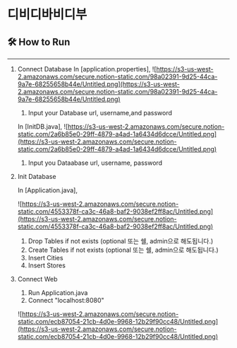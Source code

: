 # 디비디바비디부

## 🛠 How to Run

---

1. Connect Database
    In [application.properties],
    ![https://s3-us-west-2.amazonaws.com/secure.notion-static.com/98a02391-9d25-44ca-9a7e-68255658b44e/Untitled.png](https://s3-us-west-2.amazonaws.com/secure.notion-static.com/98a02391-9d25-44ca-9a7e-68255658b44e/Untitled.png)
    
    1. Input your Database url, username,and password
    
    
    In [InitDB.java],
    ![https://s3-us-west-2.amazonaws.com/secure.notion-static.com/2a6b85e0-29ff-4879-a4ad-1a6434d6dcce/Untitled.png](https://s3-us-west-2.amazonaws.com/secure.notion-static.com/2a6b85e0-29ff-4879-a4ad-1a6434d6dcce/Untitled.png)
    1. Input you Dataabase url, username, password

2. Init Database

    In [Application.java],

    ![https://s3-us-west-2.amazonaws.com/secure.notion-static.com/4553378f-ca3c-46a8-baf2-9038ef2ff8ac/Untitled.png](https://s3-us-west-2.amazonaws.com/secure.notion-static.com/4553378f-ca3c-46a8-baf2-9038ef2ff8ac/Untitled.png)

     

    1. Drop Tables if not exists (optional 또는 쉘, admin으로 해도됩니다.)
    2. Create Tables if not exists (optional 또는 쉘, admin으로 해도됩니다.)
    3. Insert Cities 
    4. Insert Stores

3. Connect Web 
    1. Run Application.java
    2. Connect "localhost:8080"

    ![https://s3-us-west-2.amazonaws.com/secure.notion-static.com/ecb87054-21cb-4d0e-9968-12b29f90cc48/Untitled.png](https://s3-us-west-2.amazonaws.com/secure.notion-static.com/ecb87054-21cb-4d0e-9968-12b29f90cc48/Untitled.png)